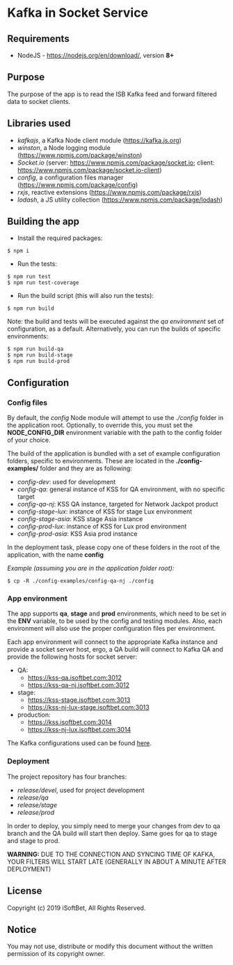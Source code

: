 # Kafka in Socket Service

## Requirements
 - NodeJS - https://nodejs.org/en/download/, version **8+** 

## Purpose

The purpose of the app is to read the ISB Kafka feed and forward filtered data to socket clients.

## Libraries used

- *kafkajs*, a Kafka Node client module (https://kafka.js.org)
- *winston*, a Node logging module (https://www.npmjs.com/package/winston)
- *Socket.io* (server: https://www.npmjs.com/package/socket.io; client: https://www.npmjs.com/package/socket.io-client)
- *config*, a configuration files manager (https://www.npmjs.com/package/config)
- *rxjs*, reactive extensions (https://www.npmjs.com/package/rxjs)
- *lodash*, a JS utility collection (https://www.npmjs.com/package/lodash)

## Building the app

- Install the required packages:
```shell script
$ npm i
```
- Run the tests:
```shell script
$ npm run test
$ npm run test-coverage
```
- Run the build script (this will also run the tests):
```shell script
$ npm run build
```
Note: the build and tests will be executed against the *qa environment* set of configuration, as a default.
Alternatively, you can run the builds of specific environments: 
```shell script
$ npm run build-qa
$ npm run build-stage
$ npm run build-prod
```

## Configuration
### Config files
By default, the *config* Node module will attempt to use the *./config* folder in the application root. Optionally, to 
override this, you must set the **NODE_CONFIG_DIR** environment variable with the path to the config folder of your choice.

The build of the application is bundled with a set of example configuration folders, specific to environments. These are 
located in the **./config-examples/** folder and they are as following:

- *config-dev*: used for development
- *config-qa*: general instance of KSS for QA environment, with no specific target
- *config-qa-nj*: KSS QA instance, targeted for Network Jackpot product
- *config-stage-lux*: instance of KSS for stage Lux environment
- *config-stage-asia*: KSS stage Asia instance
- *config-prod-lux*: instance of KSS for Lux prod environment
- *config-prod-asia*: KSS Asia prod instance

In the deployment task, please copy one of these folders in the root of the application, with the name **config**

_Example (assuming you are in the application folder root):_
```shell script
$ cp -R ./config-examples/config-qa-nj ./config
```

### App environment
The app supports **qa**, **stage** and **prod** environments, which need to be set in the **ENV** variable, to be used by the 
config and testing modules. Also, each environment will also use the proper configuration files per environment.

Each app environment will connect to the appropriate Kafka instance and provide a socket server host, ergo, a QA build 
will connect to Kafka QA and provide the following hosts for socket server:

- QA:
  - https://kss-qa.isoftbet.com:3012
  - https://kss-qa-nj.isoftbet.com:3012
- stage:
  - https://kss-stage.isoftbet.com:3013
  - https://kss-nj-lux-stage.isoftbet.com:3013
- production:
  - https://kss.isoftbet.com:3014
  - https://kss-nj-lux.isoftbet.com:3014

The Kafka configurations used can be found [here](https://confluence.isoftbet.com:8088/display/TEAM/Kafka+Deployment+Plan).

### Deployment
The project repository has four branches:
- *release/devel*, used for project development
- *release/qa*
- *release/stage*
- *release/prod*

In order to deploy, you simply need to merge your changes from dev to qa branch and the QA build will start then deploy.
Same goes for qa to stage and stage to prod.

**WARNING:** DUE TO THE CONNECTION AND SYNCING TIME OF KAFKA, YOUR FILTERS WILL START LATE (GENERALLY IN ABOUT A MINUTE
AFTER DEPLOYMENT)

## License

Copyright (c) 2019 iSoftBet, All Rights Reserved.

## Notice

You may not use, distribute or modify this document without the written permission of its copyright owner.

